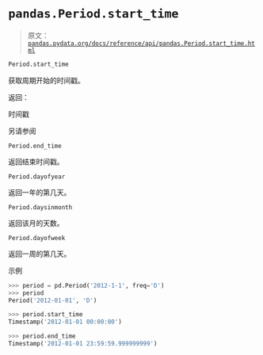 # `pandas.Period.start_time`

> 原文：[`pandas.pydata.org/docs/reference/api/pandas.Period.start_time.html`](https://pandas.pydata.org/docs/reference/api/pandas.Period.start_time.html)

```py
Period.start_time
```

获取周期开始的时间戳。

返回：

时间戳

另请参阅

`Period.end_time`

返回结束时间戳。

`Period.dayofyear`

返回一年的第几天。

`Period.daysinmonth`

返回该月的天数。

`Period.dayofweek`

返回一周的第几天。

示例

```py
>>> period = pd.Period('2012-1-1', freq='D')
>>> period
Period('2012-01-01', 'D') 
```

```py
>>> period.start_time
Timestamp('2012-01-01 00:00:00') 
```

```py
>>> period.end_time
Timestamp('2012-01-01 23:59:59.999999999') 
```
